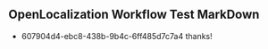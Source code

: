 ## OpenLocalization Workflow Test MarkDown
* 607904d4-ebc8-438b-9b4c-6ff485d7c7a4 thanks!

<!--HONumber=Aug16_HO3-->


